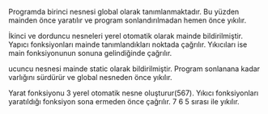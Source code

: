 Programda birinci nesnesi global olarak tanımlanmaktadır. Bu yüzden mainden önce yaratılır ve program sonlandırılmadan hemen önce yıkılır.

İkinci ve dorduncu nesneleri yerel otomatik olarak mainde bildirilmiştir. Yapıcı fonksiyonları mainde tanımlandıkları noktada çağrılır. Yıkıcıları ise main fonksiyonunun sonuna gelindiğinde çağrılır.

ucuncu nesnesi mainde static olarak bildirilmiştir. Program sonlanana kadar varlığını sürdürür ve global nesneden önce yıkılır.

Yarat fonksiyonu 3 yerel otomatik nesne oluşturur(567). Yıkıcı fonksiyonları yaratıldığı fonksiyon sona ermeden önce çağrılır. 7 6 5 sırası ile yıkılır.

